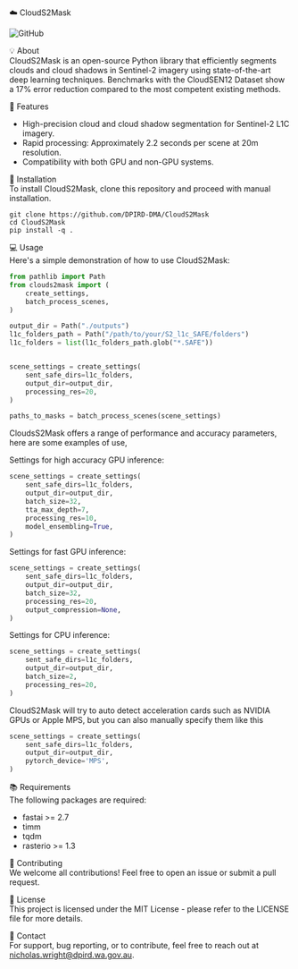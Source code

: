 ☁️ CloudS2Mask

![GitHub](https://img.shields.io/badge/License-MIT-green)

💡 About  
CloudS2Mask is an open-source Python library that efficiently segments clouds and cloud shadows in Sentinel-2 imagery using state-of-the-art deep learning techniques. Benchmarks with the CloudSEN12 Dataset show a 17% error reduction compared to the most competent existing methods.

🎯 Features  
* High-precision cloud and cloud shadow segmentation for Sentinel-2 L1C imagery.
* Rapid processing: Approximately 2.2 seconds per scene at 20m resolution.
* Compatibility with both GPU and non-GPU systems.

🚀 Installation  
To install CloudS2Mask, clone this repository and proceed with manual installation.
```console
git clone https://github.com/DPIRD-DMA/CloudS2Mask
cd CloudS2Mask
pip install -q .
```

💻 Usage  
Here's a simple demonstration of how to use CloudS2Mask:

```python
from pathlib import Path
from clouds2mask import (
    create_settings,
    batch_process_scenes,
)

output_dir = Path("./outputs")
l1c_folders_path = Path("/path/to/your/S2_l1c_SAFE/folders")
l1c_folders = list(l1c_folders_path.glob("*.SAFE"))


scene_settings = create_settings(
    sent_safe_dirs=l1c_folders,
    output_dir=output_dir,
    processing_res=20,
)

paths_to_masks = batch_process_scenes(scene_settings)
```
CloudsS2Mask offers a range of performance and accuracy parameters, here are some examples of use,

Settings for high accuracy GPU inference:

```python
scene_settings = create_settings(
    sent_safe_dirs=l1c_folders,
    output_dir=output_dir,
    batch_size=32,
    tta_max_depth=7,
    processing_res=10,
    model_ensembling=True,
)
```
Settings for fast GPU inference:
```python
scene_settings = create_settings(
    sent_safe_dirs=l1c_folders,
    output_dir=output_dir,
    batch_size=32,
    processing_res=20,
    output_compression=None,
)
```
Settings for CPU inference:
```python
scene_settings = create_settings(
    sent_safe_dirs=l1c_folders,
    output_dir=output_dir,
    batch_size=2,
    processing_res=20,
)
```
CloudS2Mask will try to auto detect acceleration cards such as NVIDIA GPUs or Apple MPS, but you can also manually specify them like this
```python
scene_settings = create_settings(
    sent_safe_dirs=l1c_folders,
    output_dir=output_dir,
    pytorch_device='MPS',
)
```
📚 Requirements  
The following packages are required:

* fastai >= 2.7 
* timm
* tqdm
* rasterio >= 1.3

👏 Contributing  
We welcome all contributions! Feel free to open an issue or submit a pull request.

📄 License  
This project is licensed under the MIT License - please refer to the LICENSE file for more details.

📝 Contact  
For support, bug reporting, or to contribute, feel free to reach out at nicholas.wright@dpird.wa.gov.au.